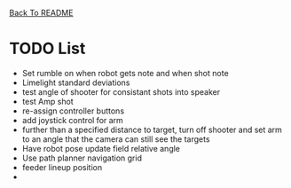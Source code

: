 <!-- Markdown language reference: https://www.markdownguide.org/basic-syntax/ -->
[Back To README](../../../../../../README.md)

# TODO List

- Set rumble on when robot gets note and when shot note
- Limelight standard deviations
- test angle of shooter for consistant shots into speaker
- test Amp shot
- re-assign controller buttons
- add joystick control for arm
- further than a specified distance to target, turn off shooter and set arm to an angle that the camera can still see the targets
- Have robot pose update field relative angle
- Use path planner navigation grid
- feeder lineup position
- 